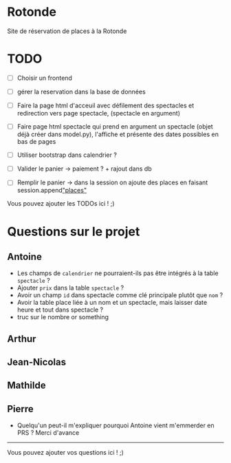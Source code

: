 # Rotonde

Site de réservation de places à la Rotonde

# TODO


- [ ] Choisir un frontend
- [ ] gérer la reservation dans la base de données
- [ ] Faire la page html d'acceuil avec défilement des spectacles et redirection vers page spectacle, (spectacle en argument)
- [ ] Faire page html spectacle qui prend en argument un spectacle (objet déjà créer dans model.py), l'affiche et présente des dates possibles en bas de pages
- [ ] Utiliser bootstrap dans calendrier ?
- [ ] Valider le panier -> paiement ? + rajout dans db
- [ ] Remplir le panier -> dans la session on ajoute des places en faisant session.append["places"](place)




Vous pouvez ajouter les TODOs ici ! ;)

# Questions sur le projet

## Antoine

- Les champs de `calendrier` ne pourraient-ils pas être intégrés à la table `spectacle` ?
- Ajouter `prix` dans la table `spectacle` ?
- Avoir un champ `id` dans spectacle comme clé principale plutôt que `nom` ?
- Avoir la table place liée à un nom et un spectacle, mais laisser date heure et tout dans spectacle ?
- truc sur le nombre or something

## Arthur

## Jean-Nicolas

## Mathilde

## Pierre

- Quelqu'un peut-il m'expliquer pourquoi Antoine vient m'emmerder en PRS ? Merci d'avance

---

Vous pouvez ajouter vos questions ici ! ;)
